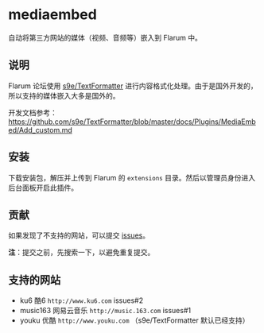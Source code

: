 # mediaembed

自动将第三方网站的媒体（视频、音频等）嵌入到 Flarum 中。

## 说明

Flarum 论坛使用 [s9e/TextFormatter](https://github.com/s9e/TextFormatter) 进行内容格式化处理。由于是国外开发的，所以支持的媒体嵌入大多是国外的。

开发文档参考：https://github.com/s9e/TextFormatter/blob/master/docs/Plugins/MediaEmbed/Add_custom.md

## 安装

下载安装包，解压并上传到 Flarum 的 `extensions` 目录。然后以管理员身份进入后台面板开启此插件。

## 贡献

如果发现了不支持的网站，可以提交 [issues](https://github.com/Flarum-Chinese/mediaembed/issues)。

**注**：提交之前，先搜索一下，以避免重复提交。

## 支持的网站

- ku6 酷6 `http://www.ku6.com` issues#2
- music163 网易云音乐 `http://music.163.com` issues#1
- youku 优酷 `http://www.youku.com` （s9e/TextFormatter 默认已经支持）
